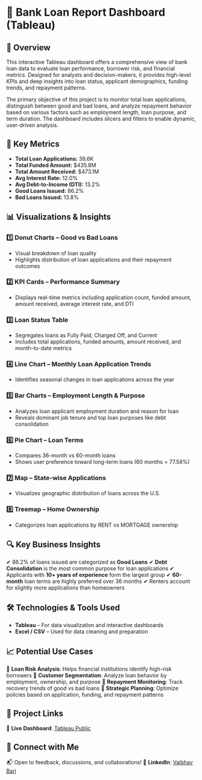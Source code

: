 # 🏦 Bank Loan Report Dashboard (Tableau)

## 📌 Overview

This interactive Tableau dashboard offers a comprehensive view of bank loan data to evaluate loan performance, borrower risk, and financial metrics. Designed for analysts and decision-makers, it provides high-level KPIs and deep insights into loan status, applicant demographics, funding trends, and repayment patterns.

The primary objective of this project is to monitor total loan applications, distinguish between good and bad loans, and analyze repayment behavior based on various factors such as employment length, loan purpose, and term duration. The dashboard includes slicers and filters to enable dynamic, user-driven analysis.



## 🚀 Key Metrics

* **Total Loan Applications:** 38.6K
* **Total Funded Amount:** $435.8M
* **Total Amount Received:** $473.1M
* **Avg Interest Rate:** 12.0%
* **Avg Debt-to-Income (DTI):** 13.2%
* **Good Loans Issued:** 86.2%
* **Bad Loans Issued:** 13.8%



## 📊 Visualizations & Insights

### 1️⃣ Donut Charts – Good vs Bad Loans

* Visual breakdown of loan quality
* Highlights distribution of loan applications and their repayment outcomes

### 2️⃣ KPI Cards – Performance Summary

* Displays real-time metrics including application count, funded amount, amount received, average interest rate, and DTI

### 3️⃣ Loan Status Table

* Segregates loans as Fully Paid, Charged Off, and Current
* Includes total applications, funded amounts, amount received, and month-to-date metrics

### 4️⃣ Line Chart – Monthly Loan Application Trends

* Identifies seasonal changes in loan applications across the year

### 5️⃣ Bar Charts – Employment Length & Purpose

* Analyzes loan applicant employment duration and reason for loan
* Reveals dominant job tenure and top loan purposes like debt consolidation

### 6️⃣ Pie Chart – Loan Terms

* Compares 36-month vs 60-month loans
* Shows user preference toward long-term loans (60 months = 77.58%)

### 7️⃣ Map – State-wise Applications

* Visualizes geographic distribution of loans across the U.S.

### 8️⃣ Treemap – Home Ownership

* Categorizes loan applications by RENT vs MORTGAGE ownership


## 🔍 Key Business Insights

✔ 86.2% of loans issued are categorized as **Good Loans**
✔ **Debt Consolidation** is the most common purpose for loan applications
✔ Applicants with **10+ years of experience** form the largest group
✔ **60-month** loan terms are highly preferred over 36 months
✔ Renters account for slightly more applications than homeowners

## 🛠️ Technologies & Tools Used

* **Tableau** – For data visualization and interactive dashboards
* **Excel / CSV** – Used for data cleaning and preparation

## 📈 Potential Use Cases

🔹 **Loan Risk Analysis**: Helps financial institutions identify high-risk borrowers
🔹 **Customer Segmentation**: Analyze loan behavior by employment, ownership, and purpose
🔹 **Repayment Monitoring**: Track recovery trends of good vs bad loans
🔹 **Strategic Planning**: Optimize policies based on application, funding, and repayment patterns

## 🔗 Project Links

🔹 **Live Dashboard**: [Tableau Public](https://public.tableau.com/app/profile/your-link)


## 🤝 Connect with Me

📬 Open to feedback, discussions, and collaborations!
💼 **LinkedIn**: [Vaibhav Bari](https://www.linkedin.com/in/vaibhav-bari-915bb5202)
